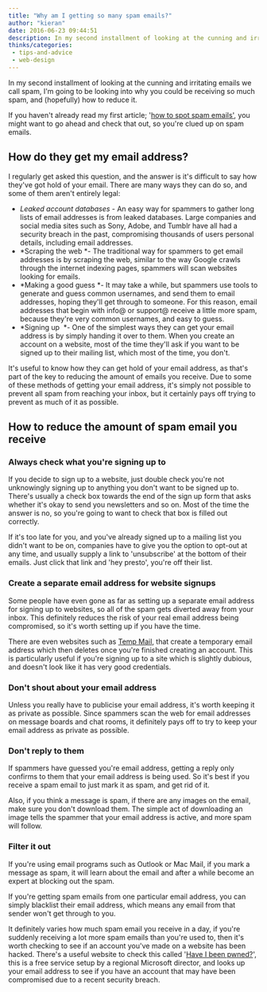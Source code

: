 ```yaml
---
title: "Why am I getting so many spam emails?"
author: "kieran"
date: 2016-06-23 09:44:51
description: In my second installment of looking at the cunning and irritating emails we call spam, I'm going to be looking into why you could be receiving so much spam.
thinks/categories: 
 - tips-and-advice
 - web-design
---
```


In my second installment of looking at the cunning and irritating emails we call spam, I'm going to be looking into why you could be receiving so much spam, and (hopefully) how to reduce it.

If you haven't already read my first article; '[how to spot spam emails'](/thinks/how-to-spot-spam-emails/), you might want to go ahead and check that out, so you're clued up on spam emails.

## How do they get my email address?

I regularly get asked this question, and the answer is it's difficult to say how they've got hold of your email. There are many ways they can do so, and some of them aren't entirely legal:

- *Leaked account databases* - An easy way for spammers to gather long lists of email addresses is from leaked databases. Large companies and social media sites such as Sony, Adobe, and Tumblr have all had a security breach in the past, compromising thousands of users personal details, including email addresses.
- *Scraping the web *- The traditional way for spammers to get email addresses is by scraping the web, similar to the way Google crawls through the internet indexing pages, spammers will scan websites looking for emails.
- *Making a good guess *- It may take a while, but spammers use tools to generate and guess common usernames, and send them to email addresses, hoping they'll get through to someone. For this reason, email addresses that begin with info@ or support@ receive a little more spam, because they're very common usernames, and easy to guess.
- *Signing up  *- One of the simplest ways they can get your email address is by simply handing it over to them. When you create an account on a website, most of the time they'll ask if you want to be signed up to their mailing list, which most of the time, you don't.


It's useful to know how they can get hold of your email address, as that's part of the key to reducing the amount of emails you receive. Due to some of these methods of getting your email address, it's simply not possible to prevent all spam from reaching your inbox, but it certainly pays off trying to prevent as much of it as possible.

## How to reduce the amount of spam email you receive


### Always check what you're signing up to

If you decide to sign up to a website, just double check you're not unknowingly signing up to anything you don't want to be signed up to. There's usually a check box towards the end of the sign up form that asks whether it's okay to send you newsletters and so on. Most of the time the answer is no, so you're going to want to check that box is filled out correctly.

If it's too late for you, and you've already signed up to a mailing list you didn't want to be on, companies have to give you the option to opt-out at any time, and usually supply a link to 'unsubscribe' at the bottom of their emails. Just click that link and 'hey presto', you're off their list.

### Create a separate email address for website signups

Some people have even gone as far as setting up a separate email address for signing up to websites, so all of the spam gets diverted away from your inbox. This definitely reduces the risk of your real email address being compromised, so it's worth setting up if you have the time.

There are even websites such as [Temp Mail](https://temp-mail.org/en/), that create a temporary email address which then deletes once you're finished creating an account. This is particularly useful if you're signing up to a site which is slightly dubious, and doesn't look like it has very good credentials.

### Don't shout about your email address

Unless you really have to publicise your email address, it's worth keeping it as private as possible. Since spammers scan the web for email addresses on message boards and chat rooms, it definitely pays off to try to keep your email address as private as possible.

### Don't reply to them

If spammers have guessed you're email address, getting a reply only confirms to them that your email address is being used. So it's best if you receive a spam email to just mark it as spam, and get rid of it.

Also, if you think a message is spam, if there are any images on the email, make sure you don't download them. The simple act of downloading an image tells the spammer that your email address is active, and more spam will follow.

### Filter it out

If you're using email programs such as Outlook or Mac Mail, if you mark a message as spam, it will learn about the email and after a while become an expert at blocking out the spam.

If you're getting spam emails from one particular email address, you can simply blacklist their email address, which means any email from that sender won't get through to you.

It definitely varies how much spam email you receive in a day, if you're suddenly receiving a lot more spam emails than you're used to, then it's worth checking to see if an account you've made on a website has been hacked. There's a useful website to check this called '[Have I been pwned?](https://haveibeenpwned.com/)', this is a free service setup by a regional Microsoft director, and looks up your email address to see if you have an account that may have been compromised due to a recent security breach.


